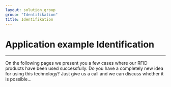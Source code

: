 ```yaml
---
layout: solution_group
group: "Identifikation"
title: Identifikation
---
```

# Application example Identification
***

On the following pages we present you a few cases where our RFID products have been used successfully. Do you have a completely new idea for using this technology? Just give us a call and we can discuss whether it is possible...
